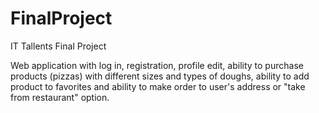 # FinalProject
IT Tallents Final Project

Web application with log in, registration, profile edit, ability to purchase products (pizzas) 
with different sizes and types of doughs, ability to add product to favorites 
and ability to make order to user's address or "take from restaurant" option.
